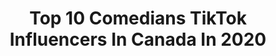 ---
title: Top 10 Comedians TikTok Influencers In Canada In 2020
description: >-
  Find top comedians TikTok influencers in Canada in 2020. Most popular hashtags: #vibewithme #gonnabefriends #itsaremix #canada.
platform: TikTok
profiles:
  - username: "dalescomedy"
    fullname: >-
      Dale Ward
    location: "Canada"
    followers: 10599
    engagement: 1127
    commentsToLikes: 0.146748
    id: ckahyj8plzkhj0i7833fnclib
    verified: false
    hashtags: "#rammsteinfan, #life, #work, #homeroutine"
  - username: "cringekev"
    fullname: >-
      Cringe Kev
    location: "Canada"
    followers: 6896
    engagement: 905
    commentsToLikes: 0.070620
    id: ck90r2c2kktgx0j78fv2tcwgq
    verified: false
    hashtags: "#spooky, #impersonation, #sith, #family"
  - username: "paulloduca"
    fullname: >-
      Paul Loduca
    location: "Canada"
    followers: 28084
    engagement: 1722
    commentsToLikes: 0.103208
    id: ck8ttlwvms2aa0j78f6l4wd7j
    verified: false
    hashtags: "#hilariouspeople, #original, #littlethings, #magicfakeout"
  - username: "trevorflannyt"
    fullname: >-
      Trevor Tordjman
    location: "Canada"
    followers: 447740
    engagement: 2091
    commentsToLikes: 0.011727
    id: ck8kdaupd4zcq0j78c6r5gyqk
    verified: false
    hashtags: "#fyp, #duet, #smirk, #toosieslide"
  - username: "sicko2005"
    fullname: >-
      Sicko
    location: "Canada"
    followers: 214548
    engagement: 1663
    commentsToLikes: 0.177499
    id: ck8fa2xv43zpq0j78kx3cdwrb
    verified: true
    hashtags: "#nature, #getbizzydance, #itchybum, #nosingchallenge"
  - username: "blindguycomedy"
    fullname: >-
      Blind guy comedy
    location: "Canada"
    followers: 25082
    engagement: 1019
    commentsToLikes: 0.044580
    id: ckajk9xvcp9y20i78hlghjrpz
    verified: false
    hashtags: "#bowerponds, #applejuicechallenge, #supernintendo, #duet"
  - username: "izzykayeh"
    fullname: >-
      Izzy Kaye
    location: "Canada"
    followers: 110166
    engagement: 2671
    commentsToLikes: 0.015131
    id: ck8tprgtdqksm0j78lv452jos
    verified: false
    hashtags: "#anch, #jamsession, #condoliving, #drama"
  - username: "astral.shieldmaiden"
    fullname: >-
      Quartz 
    location: "Canada"
    followers: 2110
    engagement: 698
    commentsToLikes: 0.079769
    id: ck9bxqjommqc00j78bagzqa59
    verified: false
    hashtags: "#negan, #doglover, #voiceactor, #ownvoice"
  - username: "notmarcanthony"
    fullname: >-
      Marc Anthony S
    location: "Canada"
    followers: 8481
    engagement: 579
    commentsToLikes: 0.046700
    id: ck8f7v5ai39rb0j78p7pdpt44
    verified: false
    hashtags: "#clean, #2020memes, #fatpeople, #imaboss"
  - username: "lifeofsterlingnewton"
    fullname: >-
      Sterling Newton 
    location: "Canada"
    followers: 844630
    engagement: 1645
    commentsToLikes: 0.009728
    id: ck9a64s9i1njz0j78nijs4gdr
    verified: false
    hashtags: "#levelupchallenge, #albumcoverchallenge, #homeroutine, #temptation"
---